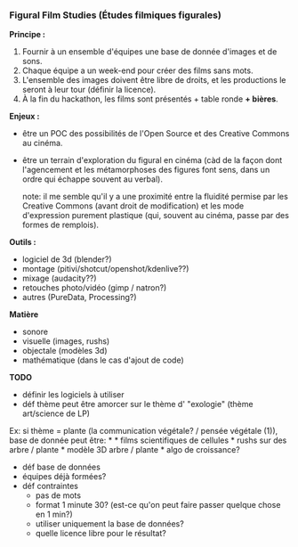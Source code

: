 ### Figural Film Studies (Études filmiques figurales)

**Principe :** 
1. Fournir à un ensemble d'équipes une base de donnée d'images et de sons.
2. Chaque équipe a un week-end pour créer des films sans mots.
3. L'ensemble des images doivent être libre de droits, et les productions le seront à leur tour (définir la licence).
4. À la fin du hackathon, les films sont présentés + table ronde **+ bières**.

**Enjeux :**
- être un POC des possibilités de l'Open Source et des Creative Commons au cinéma.
- être un terrain d'exploration du figural en cinéma (càd de la façon dont l'agencement et les métamorphoses des figures font sens, dans un ordre qui échappe souvent au verbal).
	
	note: il me semble qu'il y a une proximité entre la fluidité permise par les Creative Commons (avant droit de modification) et les mode d'expression purement plastique (qui, souvent au cinéma, passe par des formes de remplois).

**Outils :**
* logiciel de 3d (blender?)
* montage (pitivi/shotcut/openshot/kdenlive??)
* mixage (audacity??)
* retouches photo/vidéo (gimp / natron?)
* autres (PureData, Processing?)

**Matière**
* sonore
* visuelle (images, rushs)
* objectale (modèles 3d)
* mathématique (dans le cas d'ajout de code)
	
		
**TODO**

* définir les logiciels à utiliser
* déf thème
	peut être amorcer sur le thème d' "exologie" (thème art/science de LP)
	
Ex: si thème = plante (la communication végétale? / pensée végétale (1)), base de donnée peut être:
*
    * films scientifiques de cellules
    * rushs sur des arbre / plante
    * modèle 3D arbre / plante
    * algo de croissance?

* déf base de données
* équipes déjà formées?
* déf contraintes
     * pas de mots
     * format 1 minute 30? (est-ce qu'on peut faire passer quelque chose en 1 min?)
     * utiliser uniquement la base de données?
     * quelle licence libre pour le résultat?

